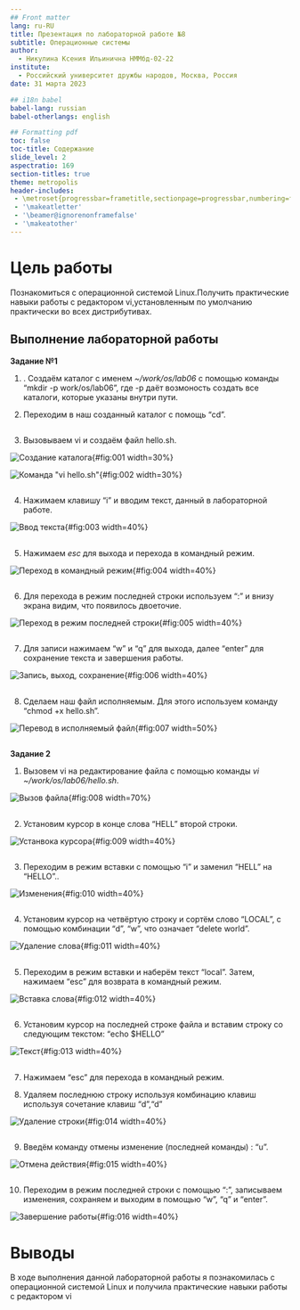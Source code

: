```yaml
---
## Front matter
lang: ru-RU
title: Презентация по лабораторной работе №8
subtitle: Операционные системы
author:
  - Никулина Ксения Ильинична НММбд-02-22
institute:
  - Российский университет дружбы народов, Москва, Россия
date: 31 марта 2023

## i18n babel
babel-lang: russian
babel-otherlangs: english

## Formatting pdf
toc: false
toc-title: Содержание
slide_level: 2
aspectratio: 169
section-titles: true
theme: metropolis
header-includes:
 - \metroset{progressbar=frametitle,sectionpage=progressbar,numbering=fraction}
 - '\makeatletter'
 - '\beamer@ignorenonframefalse'
 - '\makeatother'
---
```


# Цель работы

Познакомиться с операционной системой Linux.Получить практические навыки работы с редактором vi,установленным по умолчанию практически во всех
дистрибутивах.

## Выполнение лабораторной работы

 **Задание №1**
 
1. . Создаём каталог с именем *~/work/os/lab06* с помощью команды “mkdir -p work/os/lab06”, где -p даёт возмоность создать все каталоги, которые указаны внутри пути.

2. Переходим в наш созданный каталог с помощь “cd”.

##

3. Вызовываем vi и создаём файл hello.sh.
 
![Создание каталога](image/1.png){#fig:001 width=30%}

![Команда "vi hello.sh"](image/2.png){#fig:002 width=30%}

##

4. Нажимаем клавишу “i” и вводим текст, данный в лабораторной работе. 

![Ввод текста](image/3.png){#fig:003 width=40%}

##

5. Нажимаем *esc* для выхода и перехода в командный режим.

![Переход в командный режим](image/4.png){#fig:004 width=40%}

##

6. Для перехода в режим последней строки используем “:” и внизу экрана видим, что появилось двоеточие.

![Переход в режим последней строки](image/5.png){#fig:005 width=40%}

##

7. Для записи нажимаем “w” и “q” для выхода, далее “enter” для сохранение текста и завершения работы.

![Запись, выход, сохранение](image/6.png){#fig:006 width=40%}

##

8. Сделаем наш файл исполняемым. Для этого используем команду “chmod +x hello.sh”.

![Перевод в исполняемый файл](image/7.png){#fig:007 width=50%}

##

**Задание 2**

1. Вызовем vi на редактирование файла с помощью команды *vi ~/work/os/lab06/hello.sh*.

![Вызов файла](image/8.png){#fig:008 width=70%}

##

2. Установим курсор в конце слова “HELL” второй строки.

![Устанвока курсора](image/9.png){#fig:009 width=40%}

##

3. Переходим в режим вставки с помощью “i” и заменил “HELL” на “HELLO”..

![Изменения](image/10.png){#fig:010 width=40%}

##

4. Установим курсор на четвёртую строку и сортём слово “LOCAL”, с помощью комбинации “d”, “w”, что означает “delete world”.

![Удаление слова](image/11.png){#fig:011 width=40%}

##

5. Переходим в режим вставки и наберём текст “local”. Затем, нажимаем “esc” для возврата в командный режим.

![Вставка слова](image/12.png){#fig:012 width=40%}

##

6. Установим курсор на последней строке файла и вставим строку со следующим текстом: “echo $HELLO”

![Текст](image/13.png){#fig:013 width=40%}

##

7. Нажимаем “esc” для перехода в командный режим.

8. Удаляем последнюю строку используя комбинацию клавиш используя сочетание клавиш “d”,“d”

![Удаление строки](image/14.png){#fig:014 width=40%}

##

9. Введём команду отмены изменение (последней команды) : “u”.

![Отмена действия](image/15.png){#fig:015 width=40%}

##

10. Переходим в режим последней строки с помощью “:”, записываем изменения, сохраняем и выходим в помощью “w”, “q” и “enter”. 

![Завершение работы](image/16.png){#fig:016 width=40%}

# Выводы

В ходе выполнения данной лабораторной работы я познакомилась с операционной системой Linux и получила практические навыки работы с редактором vi


